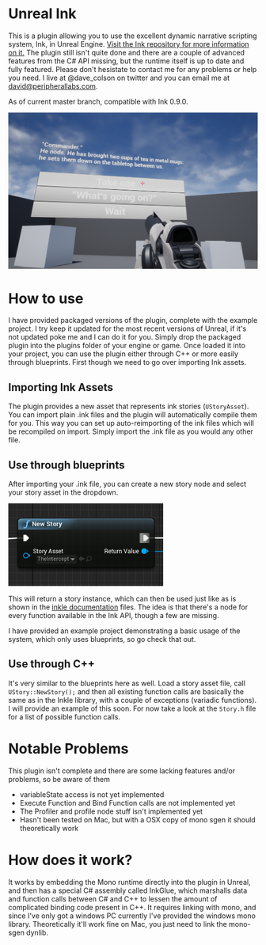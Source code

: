 # Unreal Ink

This is a plugin allowing you to use the excellent dynamic narrative scripting system, Ink, in Unreal Engine. [Visit the Ink repository for more information on it.](https://github.com/inkle/ink) The plugin still isn't quite done and there are a couple of advanced features from the C# API missing, but the runtime itself is up to date and fully featured. Please don't hesistate to contact me for any problems or help you need. I live at @dave_colson on twitter and you can email me at david@peripherallabs.com.

As of current master branch, compatible with Ink 0.9.0.

![Example Project](Documentation/Example.png)

# How to use 

I have provided packaged versions of the plugin, complete with the example project. I try keep it updated for the most recent versions of Unreal, if it's not updated poke me and I can do it for you. Simply drop the packaged plugin into the plugins folder of your engine or game. Once loaded it into your project, you can use the plugin either through C++ or more easily through blueprints. First though we need to go over importing Ink assets. 

## Importing Ink Assets

The plugin provides a new asset that represents ink stories (`UStoryAsset`). You can import plain .ink files and the plugin will automatically compile them for you. This way you can set up auto-reimporting of the ink files which will be recompiled on import. Simply import the .ink file as you would any other file.

## Use through blueprints

After importing your .ink file, you can create a new story node and select your story asset in the dropdown.

![New Story](Documentation/NewStoryNode.png)

This will return a story instance, which can then be used just like as is shown in the [inkle documentation](https://github.com/inkle/ink/blob/master/Documentation/RunningYourInk.md) files. The idea is that there's a node for every function available in the Ink API, though a few are missing.

I have provided an example project demonstrating a basic usage of the system, which only uses blueprints, so go check that out.

## Use through C++

It's very similar to the blueprints here as well. Load a story asset file, call `UStory::NewStory();` and then all existing function calls are basically the same as in the Inkle library, with a couple of exceptions (variadic functions). I will provide an example of this soon. For now take a look at the `Story.h` file for a list of possible function calls.

# Notable Problems

This plugin isn't complete and there are some lacking features and/or problems, so be aware of them

- variableState access is not yet implemented
- Execute Function and Bind Function calls are not implemented yet
- The Profiler and profile node stuff isn't implemented yet
- Hasn't been tested on Mac, but with a OSX copy of mono sgen it should theoretically work

# How does it work?

It works by embedding the Mono runtime directly into the plugin in Unreal, and then has a special C# assembly called InkGlue, which marshalls data and function calls between C# and C++ to lessen the amount of complicated binding code present in C++. It requires linking with mono, and since I've only got a windows PC currently I've provided the windows mono library. Theoretically it'll work fine on Mac, you just need to link the mono-sgen dynlib.
